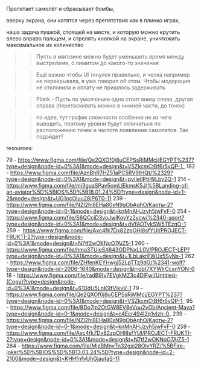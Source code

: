 Пролетает самолёт и сбрасывает бомбы, 

вверху экрана, они катятся через препятствия 
как в плинко играх, 

наша задача пушкой, стоящей на месте, 
и которую можно крутить влево вправо пальцем, 
и стрелять кнопкой на экране, уничтожить максимальное их количество

>> Пусть в магазине можно будет уменьшить время между выстрелами, с лимитом до какого-то значения

>> Ещё важно чтобы UI тянулся правильно, и челка например не перекрывала, я уже говорил об этом. Чтобы модерация не отклонила и оплату не пришлось задерживать

>> Plank - Пусть по умолчанию одна стоит внизу слева, другая справа (перетаскивать можно в нижней части, до точек)

>> по идее, тут график сложности особенно не из чего выводить, поэтому уровни будут отличаться по расположению точек и частоте появления самолетов. Так подойдет?

resources:

79 - https://www.figma.com/file/Qe2QXOf0j8uCEPSsRiMMcj/EGYPT%237?type=design&node-id=0%3A1&mode=design&t=VSZkcmCtBf6r5yQP-1_
182 - https://www.figma.com/file/AznBhR7HZ51aPC5RV9tHQt/%2329?type=design&node-id=0%3A1&mode=design&t=pvIIeIIPtH9Lbv2Q-1
214 - https://www.figma.com/file/mj3guaSPav5omLlEkmsK5J/%5BLanding-of-an-aviator%5D%5BIOS%5D%5B18.01.24%5D?type=design&node-id=1-2&mode=design&t=UG1ocOluu28lP6T0-11
239 - https://www.figma.com/file/NZI2hi8EHa80xN9gObAghO/Карты-2?type=design&node-id=0-1&mode=design&t=knMnAHJzyh5jwFvF-0
254 - https://www.figma.com/file/S6QCciD3voJwlKovYz2ycw/%2340-sport?type=design&node-id=0%3A1&mode=design&t=dVfAOTykSW5TEzqO-1
259 -  https://www.figma.com/file/Axc4fk7Dx82zpOHl8sfYUl/PROJECT-FRUKTI-2?type=design&node-id=0%3A1&mode=design&t=N7tf2wOKNoO7AiZ5-1
260 - https://www.figma.com/file/hma3TUieSX643ODPNxLL0V/PROJECT-LEP?type=design&node-id=0%3A1&mode=design&t=1LbLakrEWUx5SyNs-1
262 - https://www.figma.com/file/ZHfenKEYHwgj52LpTTz9dG/%2341-wolf?type=design&node-id=2006-1640&mode=design&t=obt7XYWlrCcsnYON-0
18 - https://www.figma.com/file/radB9Iv7EVgkMZ3c4DIFwi/Untitled-(Copy)?type=design&node-id=0%3A1&mode=design&t=61DdU5LnK9fVlkvV-1
79 - https://www.figma.com/file/Qe2QXOf0j8uCEPSsRiMMcj/EGYPT%237?type=design&node-id=0%3A1&mode=design&t=VSZkcmCtBf6r5yQP-1_
95 - https://www.figma.com/file/BDo7m2OtGW8EV8eVuu2vOb/Ancient-Maya?type=design&node-id=0-1&mode=design&t=c4Ecr494l2q1vlzh-0_
239 - https://www.figma.com/file/NZI2hi8EHa80xN9gObAghO/Карты-2?type=design&node-id=0-1&mode=design&t=knMnAHJzyh5jwFvF-0
259 -  https://www.figma.com/file/Axc4fk7Dx82zpOHl8sfYUl/PROJECT-FRUKTI-2?type=design&node-id=0%3A1&mode=design&t=N7tf2wOKNoO7AiZ5-1
264 - https://www.figma.com/file/MjzBMnyTn32gxj28OIvYRZ/%5BFire-joker%5D%5BIOS%5D%5B13.03.24%5D?type=design&node-id=2-2100&mode=design&t=KHHfnfvUhGjaufaS-11